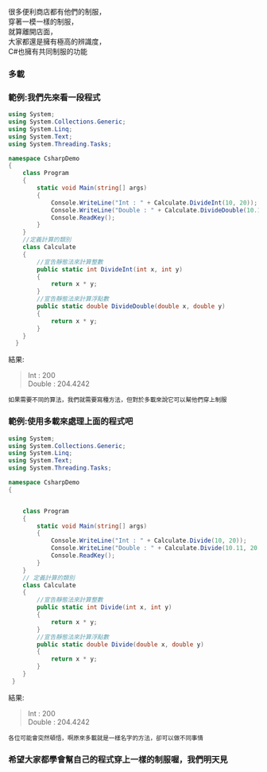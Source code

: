 很多便利商店都有他們的制服，\
穿著一模一樣的制服，\
就算離開店面，\
大家都還是擁有極高的辨識度，\
C#也擁有共同制服的功能

### 多載
### 範例:我們先來看一段程式
```csharp
using System;
using System.Collections.Generic;
using System.Linq;
using System.Text;
using System.Threading.Tasks;

namespace CsharpDemo
{
    class Program
    {
        static void Main(string[] args)
        {
            Console.WriteLine("Int : " + Calculate.DivideInt(10, 20));
            Console.WriteLine("Double : " + Calculate.DivideDouble(10.11, 20.22));
            Console.ReadKey();
        }
    }
    //定義計算的類別
    class Calculate
    {
        //宣告靜態法來計算整數
        public static int DivideInt(int x, int y)
        {
            return x * y;
        }
        //宣告靜態法來計算浮點數
        public static double DivideDouble(double x, double y)
        {
            return x * y;
        }
    }
  }
```

結果:
>Int : 200\
Double : 204.4242

`如果需要不同的算法，我們就需要寫種方法，但對於多載來說它可以幫他們穿上制服`

### 範例:使用多載來處理上面的程式吧
```csharp
using System;
using System.Collections.Generic;
using System.Linq;
using System.Text;
using System.Threading.Tasks;

namespace CsharpDemo
{


    class Program
    {
        static void Main(string[] args)
        {
            Console.WriteLine("Int : " + Calculate.Divide(10, 20));
            Console.WriteLine("Double : " + Calculate.Divide(10.11, 20.22));
            Console.ReadKey();
        }
    }
    // 定義計算的類別
    class Calculate
    {
        //宣告靜態法來計算整數
        public static int Divide(int x, int y)
        {
            return x * y;
        }
        //宣告靜態法來計算浮點數
        public static double Divide(double x, double y)
        {
            return x * y;
        }
    }
 }
 ```
 
 結果:
 >Int : 200\
Double : 204.4242

`各位可能會突然頓悟，啊原來多載就是一樣名字的方法，卻可以做不同事情`

### 希望大家都學會幫自己的程式穿上一樣的制服喔，我們明天見
